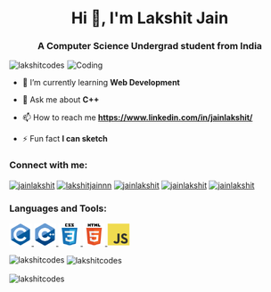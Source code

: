 <h1 align="center">Hi 👋, I'm Lakshit Jain</h1>
<h3 align="center">A Computer Science Undergrad student from India</h3>
<img align="right" alt="Coding" width="400" src="https://camo.githubusercontent.com/cae12fddd9d6982901d82580bdf321d81fb299141098ca1c2d4891870827bf17/68747470733a2f2f6d69726f2e6d656469756d2e636f6d2f6d61782f313336302f302a37513379765349765f7430696f4a2d5a2e676966">
<p align="left"> <img src="https://komarev.com/ghpvc/?username=lakshitcodes&label=Profile%20views&color=0e75b6&style=flat" alt="lakshitcodes" /> </p>

- 🌱 I’m currently learning **Web Development**

- 💬 Ask me about **C++**

- 📫 How to reach me **https://www.linkedin.com/in/jainlakshit/**

- ⚡ Fun fact **I can sketch**

<h3 align="left">Connect with me:</h3>
<p align="left">
<a href="https://linkedin.com/in/jainlakshit" target="blank"><img align="center" src="https://raw.githubusercontent.com/rahuldkjain/github-profile-readme-generator/master/src/images/icons/Social/linked-in-alt.svg" alt="jainlakshit" height="30" width="40" /></a>
<a href="https://instagram.com/lakshitjainnn" target="blank"><img align="center" src="https://raw.githubusercontent.com/rahuldkjain/github-profile-readme-generator/master/src/images/icons/Social/instagram.svg" alt="lakshitjainnn" height="30" width="40" /></a>
<a href="https://www.hackerrank.com/jainlakshit" target="blank"><img align="center" src="https://raw.githubusercontent.com/rahuldkjain/github-profile-readme-generator/master/src/images/icons/Social/hackerrank.svg" alt="jainlakshit" height="30" width="40" /></a>
<a href="https://www.leetcode.com/jainlakshit" target="blank"><img align="center" src="https://raw.githubusercontent.com/rahuldkjain/github-profile-readme-generator/master/src/images/icons/Social/leet-code.svg" alt="jainlakshit" height="30" width="40" /></a>
<a href="https://auth.geeksforgeeks.org/user/jainlakshit" target="blank"><img align="center" src="https://raw.githubusercontent.com/rahuldkjain/github-profile-readme-generator/master/src/images/icons/Social/geeks-for-geeks.svg" alt="jainlakshit" height="30" width="40" /></a>
</p>

<h3 align="left">Languages and Tools:</h3>
<p align="left"> <a href="https://www.cprogramming.com/" target="_blank" rel="noreferrer"> <img src="https://raw.githubusercontent.com/devicons/devicon/master/icons/c/c-original.svg" alt="c" width="40" height="40"/> </a> <a href="https://www.w3schools.com/cpp/" target="_blank" rel="noreferrer"> <img src="https://raw.githubusercontent.com/devicons/devicon/master/icons/cplusplus/cplusplus-original.svg" alt="cplusplus" width="40" height="40"/> </a> <a href="https://www.w3schools.com/css/" target="_blank" rel="noreferrer"> <img src="https://raw.githubusercontent.com/devicons/devicon/master/icons/css3/css3-original-wordmark.svg" alt="css3" width="40" height="40"/> </a> <a href="https://www.w3.org/html/" target="_blank" rel="noreferrer"> <img src="https://raw.githubusercontent.com/devicons/devicon/master/icons/html5/html5-original-wordmark.svg" alt="html5" width="40" height="40"/> </a> <a href="https://developer.mozilla.org/en-US/docs/Web/JavaScript" target="_blank" rel="noreferrer"> <img src="https://raw.githubusercontent.com/devicons/devicon/master/icons/javascript/javascript-original.svg" alt="javascript" width="40" height="40"/> </a> </p>

<p><img align="left" src="https://github-readme-stats.vercel.app/api/top-langs?username=lakshitcodes&show_icons=true&locale=en&layout=compact" alt="lakshitcodes" /></p>

<p>&nbsp;<img align="center" src="https://github-readme-stats.vercel.app/api?username=lakshitcodes&show_icons=true&title_color=000000&locale=en" alt="lakshitcodes" /></p>

<p><img align="center" src="https://github-readme-streak-stats.herokuapp.com/?user=lakshitcodes&theme=dark" alt="lakshitcodes" /></p>
